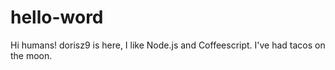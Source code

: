 # hello-word

Hi humans!
dorisz9 is here, I like Node.js and Coffeescript.
I've had tacos on the moon.
